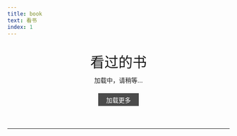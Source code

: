 ```yaml
---
title: book
text: 看书
index: 1
---
```


<style type="text/css">
/* book */
.title {
    text-align: center;
    font-size: 2.0rem;
    margin-bottom: 10px;
}
.book-content {
    display: flex;
    align-items: stretch;
    justify-content: center;
    flex-wrap: wrap;
}
.book-item {
    min-width: 190px;
    display: flex;
    flex-flow: row wrap;
    justify-content: center;
    margin: 30px 0;
}
.book {
    width: 150px;
    height: 210px;
    overflow: hidden;
    box-shadow: 0 5px 5px rgba(0, 0, 0, 0.05)
    transition: transform .2s, box-shadow .2s;
}
.book-image {
    width: 150px;
    min-height: 210px; /* 确保超出部分不显示，且高度不足时填满 */
}
.book-hover {
    position: absolute;
    width: 150px;
    height: 210px;
    top: -210px;
    display: table;
    backdrop-filter: blur(0px);
    background-color: rgba(0,0,0,0.4);
    transition: top .2s;
    transition-delay: .2s;
    z-index: 3; /* 增加z-index，确保在图片之上 */
}
.book-hover p {
    display: table-cell;
    text-align: center;
    vertical-align: middle;
    font-size: 15px;
    color: #fff;
}
.book:hover {
    transform: translateY(-4px);
    box-shadow: 0 10px 10px rgba(0, 0, 0, 0.15) !important
}
.book:hover .book-hover {
        top: 0px;
        backdrop-filter: blur(3px);
    }
.book-loadmore {
    display: block;
    padding: 0.3em;
    background: rgba(0,0,0,0.7);
    color: white;
    transition: 0.2s;
    margin: 20px auto!important;
    width: 6em;
    text-align: center;
    cursor: pointer;
}
.book-loadmore:hover {
    background: gray;
}

/* record */
.record {
    margin: 0;
    padding: 0;
    position: relative;
}
.record:before {
    content: '';
    position: absolute;
    left: 13px;
    width: 1px;
    height: 100%;
    background-color: #E4E4E4;
}
.record-item {
    list-style: none;
    padding-left: 30px;
    position: relative;
    line-height: 45px;
    font-size: 14px;
    color: #141414;
}
.record-content {
    background-color: whitesmoke;
    border-left: 3px solid #6190e8;
    padding: 0.8em 1.0em;
    font-weight: bold;
    line-height: 25px;
}
.record-item:before {
    content: '';
    position: absolute;
    left: 8.5px;
    top: 20px;
    right: 0;
    bottom: 0;
    width: 8px;
    height: 8px;
    background-color: #ccc;
    border: 1px solid #ccc;
    border-radius: 100%;
}
.record-item:first-child:before {
    background-color: #48BEB2;
    border-color: #48BEB2;
}
.record-info {
    background-color: whitesmoke;
    border-left: 3px solid #e89b44;
    padding: 0em 1.0em;
    font-style: italic;
    line-height: 30px;
    margin-bottom: 30px;
}
</style>

<!-- book -->

<p class="title">看过的书</p>
<div class="book-content">加载中，请稍等...</div>
<div class="book-loadmore">加载更多</div>
<br /><hr><br />

<script type="text/javascript">
(function() {
    const bookStep = 12; // 每次加载多少本书
    var book = []; // 数组
    var bookHead = 0;  // 当前Head指向谁

    // 获取json
    var xhr = new XMLHttpRequest();
    xhr.open("get", "https://cdn.jsdelivr.net/gh/qingyayaya/cdn/json/books.json");
    xhr.send(null);
    xhr.onload = () => {
        if (xhr.status == 200) {
            // 给book赋值
            book = JSON.parse(xhr.responseText);

            // 清空内容
            document.querySelector('.book-content').innerHTML = '';
            
            // 加载一次
            parseBookData();
        }
    };

    // “加载更多”按钮
    document.querySelector('.book-loadmore').onclick = parseBookData;

    // 加载一次
    function parseBookData() {
        if (bookHead < book.length) {
            book.slice(bookHead, bookHead+bookStep).forEach(e => {
                createBookItem(e);
            });
            bookHead += bookStep;
        }
        if (bookHead >= book.length) {
            document.querySelector('.book-loadmore').innerHTML = '没有了';
            document.querySelector('.book-loadmore').onclick = null;
        }
    }

    // 生成一本书
    function createBookItem(e) {
        document.querySelector('.book-content').innerHTML += `
            <div class="book-item">
                <a class="book" target="_blank" href="https://book.douban.com/subject/${e.doubanUrl}/">
                    <div style="position: relative;">
                        <div class="book-hover">
                            <p>${e.name}<br /><br />${e.author}</p>
                        </div>
                    </div>
                    <img class="book-image" src="https://cdn.jsdelivr.net/gh/qingyayaya/cdn/pics/book/${e.photoUrl}">
                </a>
            </div>`;
    }
})();
</script>

<!-- record -->

<div class="record-main">
	<ul class="record"></ul>
</div>

<script type="text/javascript">
(function() {
    var xhr = new XMLHttpRequest();
    xhr.open("get", "https://cdn.jsdelivr.net/gh/qingyayaya/cdn/json/records.json");
    xhr.send(null);
    xhr.onload = () => {
        if (xhr.status == 200) {
            var html = '';
            JSON.parse(xhr.responseText).forEach(e => {
                html += `
                    <li class="record-item">
                        <div class="record-content">${e.content}</div>
                        <p class="record-info">${e.author}《${e.reference}》</p>
                    </li>`;
            });
            document.querySelector('.record').innerHTML += html;
        }
    }
})();
</script>
